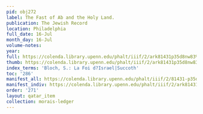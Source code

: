 ```yaml
---
pid: obj272
label: The Fast of Ab and the Holy Land.
publication: The Jewish Record
location: Philadelphia
full_date: 16-Jul
month_day: 16-Jul
volume-notes:
year:
full: https://colenda.library.upenn.edu/phalt/iiif/2/ark81431p35d8nw83%2FSHA256E-s7210602--675708677f101b4b447c4044e4afd6208f4b40856389c5ec1d97baef5bfeeaa4.jpeg/full/3500,/0/default.jpg
thumb: https://colenda.library.upenn.edu/phalt/iiif/2/ark81431p35d8nw83%2FSHA256E-s7210602--675708677f101b4b447c4044e4afd6208f4b40856389c5ec1d97baef5bfeeaa4.jpeg/full/!200,200/0/default.jpg
index_terms: 'Bloch, S.: La Foi d?Israel|Succoth'
toc: '286'
manifest_all: https://colenda.library.upenn.edu/phalt/iiif/2/81431-p35d8nw83/manifest
manifest_indiv: https://colenda.library.upenn.edu/phalt/iiif/2/ark81431p35d8nw83%2FSHA256E-s7210602--675708677f101b4b447c4044e4afd6208f4b40856389c5ec1d97baef5bfeeaa4.jpeg
order: '271'
layout: qatar_item
collection: morais-ledger
---
```

